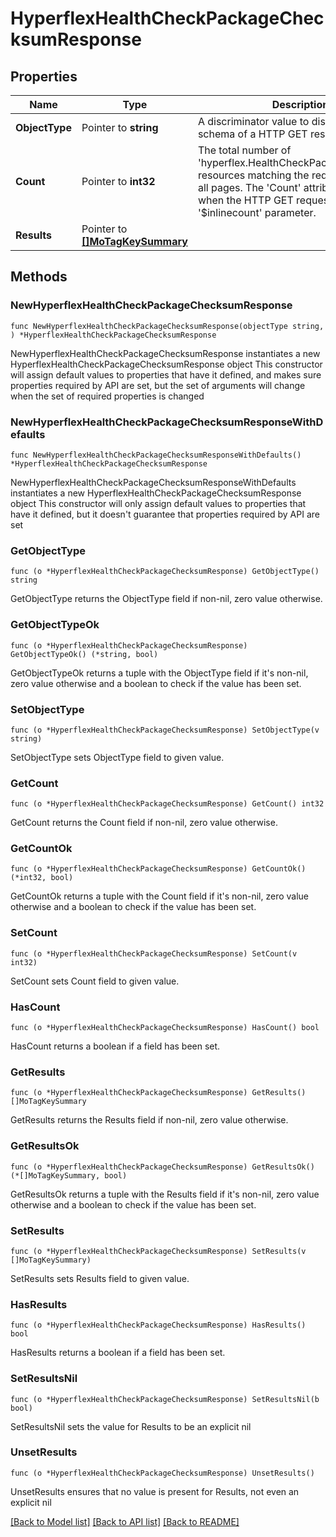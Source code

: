 # HyperflexHealthCheckPackageChecksumResponse

## Properties

Name | Type | Description | Notes
------------ | ------------- | ------------- | -------------
**ObjectType** | Pointer to **string** | A discriminator value to disambiguate the schema of a HTTP GET response body. | 
**Count** | Pointer to **int32** | The total number of &#39;hyperflex.HealthCheckPackageChecksum&#39; resources matching the request, accross all pages. The &#39;Count&#39; attribute is included when the HTTP GET request includes the &#39;$inlinecount&#39; parameter. | [optional] 
**Results** | Pointer to [**[]MoTagKeySummary**](mo.TagKeySummary.md) |  | [optional] 

## Methods

### NewHyperflexHealthCheckPackageChecksumResponse

`func NewHyperflexHealthCheckPackageChecksumResponse(objectType string, ) *HyperflexHealthCheckPackageChecksumResponse`

NewHyperflexHealthCheckPackageChecksumResponse instantiates a new HyperflexHealthCheckPackageChecksumResponse object
This constructor will assign default values to properties that have it defined,
and makes sure properties required by API are set, but the set of arguments
will change when the set of required properties is changed

### NewHyperflexHealthCheckPackageChecksumResponseWithDefaults

`func NewHyperflexHealthCheckPackageChecksumResponseWithDefaults() *HyperflexHealthCheckPackageChecksumResponse`

NewHyperflexHealthCheckPackageChecksumResponseWithDefaults instantiates a new HyperflexHealthCheckPackageChecksumResponse object
This constructor will only assign default values to properties that have it defined,
but it doesn't guarantee that properties required by API are set

### GetObjectType

`func (o *HyperflexHealthCheckPackageChecksumResponse) GetObjectType() string`

GetObjectType returns the ObjectType field if non-nil, zero value otherwise.

### GetObjectTypeOk

`func (o *HyperflexHealthCheckPackageChecksumResponse) GetObjectTypeOk() (*string, bool)`

GetObjectTypeOk returns a tuple with the ObjectType field if it's non-nil, zero value otherwise
and a boolean to check if the value has been set.

### SetObjectType

`func (o *HyperflexHealthCheckPackageChecksumResponse) SetObjectType(v string)`

SetObjectType sets ObjectType field to given value.


### GetCount

`func (o *HyperflexHealthCheckPackageChecksumResponse) GetCount() int32`

GetCount returns the Count field if non-nil, zero value otherwise.

### GetCountOk

`func (o *HyperflexHealthCheckPackageChecksumResponse) GetCountOk() (*int32, bool)`

GetCountOk returns a tuple with the Count field if it's non-nil, zero value otherwise
and a boolean to check if the value has been set.

### SetCount

`func (o *HyperflexHealthCheckPackageChecksumResponse) SetCount(v int32)`

SetCount sets Count field to given value.

### HasCount

`func (o *HyperflexHealthCheckPackageChecksumResponse) HasCount() bool`

HasCount returns a boolean if a field has been set.

### GetResults

`func (o *HyperflexHealthCheckPackageChecksumResponse) GetResults() []MoTagKeySummary`

GetResults returns the Results field if non-nil, zero value otherwise.

### GetResultsOk

`func (o *HyperflexHealthCheckPackageChecksumResponse) GetResultsOk() (*[]MoTagKeySummary, bool)`

GetResultsOk returns a tuple with the Results field if it's non-nil, zero value otherwise
and a boolean to check if the value has been set.

### SetResults

`func (o *HyperflexHealthCheckPackageChecksumResponse) SetResults(v []MoTagKeySummary)`

SetResults sets Results field to given value.

### HasResults

`func (o *HyperflexHealthCheckPackageChecksumResponse) HasResults() bool`

HasResults returns a boolean if a field has been set.

### SetResultsNil

`func (o *HyperflexHealthCheckPackageChecksumResponse) SetResultsNil(b bool)`

 SetResultsNil sets the value for Results to be an explicit nil

### UnsetResults
`func (o *HyperflexHealthCheckPackageChecksumResponse) UnsetResults()`

UnsetResults ensures that no value is present for Results, not even an explicit nil

[[Back to Model list]](../README.md#documentation-for-models) [[Back to API list]](../README.md#documentation-for-api-endpoints) [[Back to README]](../README.md)


